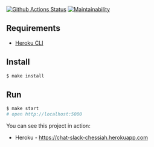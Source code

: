 [![Github Actions Status](https://github.com/alekseyvlivanov/chat-slack/workflows/Node%20CI/badge.svg)](https://github.com/alekseyvlivanov/chat-slack/actions)
[![Maintainability](https://api.codeclimate.com/v1/badges/1ea0583b4a114bd840a1/maintainability)](https://codeclimate.com/github/alekseyvlivanov/chat-slack/maintainability)

## Requirements

- [Heroku CLI](https://devcenter.heroku.com/articles/heroku-cli)

## Install

```sh
$ make install
```

## Run

```sh
$ make start
# open http://localhost:5000
```

You can see this project in action:

- Heroku - <https://chat-slack-chessiah.herokuapp.com>
